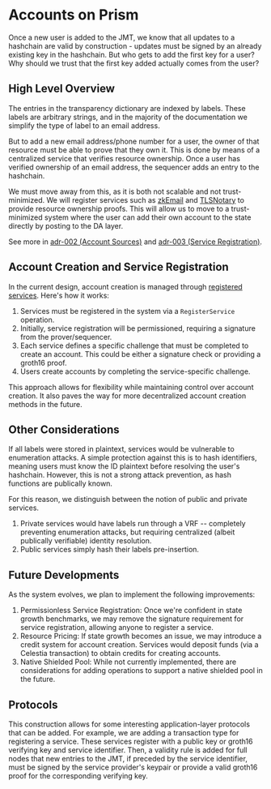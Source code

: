 # Accounts on Prism

Once a new user is added to the JMT, we know that all updates to a hashchain are valid by construction - updates must be signed by an already existing key in the hashchain. But who gets to add the first key for a user? Why should we trust that the first key added actually comes from the user?

## High Level Overview

The entries in the transparency dictionary are indexed by labels. These labels are arbitrary strings, and in the majority of the documentation we simplify the type of label to an email address.

But to add a new email address/phone number for a user, the owner of that resource must be able to prove that they own it. This is done by means of a centralized service that verifies resource ownership. Once a user has verified ownership of an email address, the sequencer adds an entry to the hashchain.

We must move away from this, as it is both not scalable and not trust-minimized. We will register services such as [zkEmail](https://prove.email/) and [TLSNotary](https://tlsnotary.org/) to provide resource ownership proofs. This will allow us to move to a trust-minimized system where the user can add their own account to the state directly by posting to the DA layer.

See more in [adr-002 (Account Sources)](https://github.com/deltadevsde/prism/blob/main/adr/adr-002-create-account-op.md) and [adr-003 (Service Registration)](https://github.com/deltadevsde/prism/blob/main/adr/adr-003-service-registration.md).

## Account Creation and Service Registration
In the current design, account creation is managed through [registered services](https://github.com/deltadevsde/prism/blob/main/adr/adr-003-service-registration.md). Here's how it works:

1. Services must be registered in the system via a `RegisterService` operation.
2. Initially, service registration will be permissioned, requiring a signature from the prover/sequencer.
3. Each service defines a specific challenge that must be completed to create an account. This could be either a signature check or providing a groth16 proof.
4. Users create accounts by completing the service-specific challenge.

This approach allows for flexibility while maintaining control over account creation. It also paves the way for more decentralized account creation methods in the future.

## Other Considerations

If all labels were stored in plaintext, services would be vulnerable to enumeration attacks. A simple protection against this is to hash identifiers, meaning users must know the ID plaintext before resolving the user's hashchain. However, this is not a strong attack prevention, as hash functions are publically known.

For this reason, we distinguish between the notion of public  and private services.
1. Private services would have labels run through a VRF -- completely preventing enumeration attacks, but requiring centralized (albeit publically verifiable) identity resolution.
2. Public services simply hash their labels pre-insertion.

## Future Developments
As the system evolves, we plan to implement the following improvements:

1. Permissionless Service Registration: Once we're confident in state growth benchmarks, we may remove the signature requirement for service registration, allowing anyone to register a service.
2. Resource Pricing: If state growth becomes an issue, we may introduce a credit system for account creation. Services would deposit funds (via a Celestia transaction) to obtain credits for creating accounts.
3. Native Shielded Pool: While not currently implemented, there are considerations for adding operations to support a native shielded pool in the future.

## Protocols

This construction allows for some interesting application-layer protocols that can be added. For example, we are adding a transaction type for registering a service. These services register with a public key or groth16 verifying key and service identifier. Then, a validity rule is added for full nodes that new entries to the JMT, if preceded by the service identifier, must be signed by the service provider's keypair or provide a valid groth16 proof for the corresponding verifying key.
